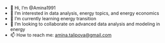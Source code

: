 - 👋 Hi, I’m @Amina1991
- 👀 I’m interested in data analysis, energy topics, and energy economics
- 🌱 I’m currently learning energy transition
- 💞️ I’m looking to collaborate on advanced data analysis and modeling in energy
- 📫 How to reach me: amina.talipova@gmail.com

<!---
Amina1991/Amina1991 is a ✨ special ✨ repository because its `README.md` (this file) appears on your GitHub profile.
You can click the Preview link to take a look at your changes.
--->
